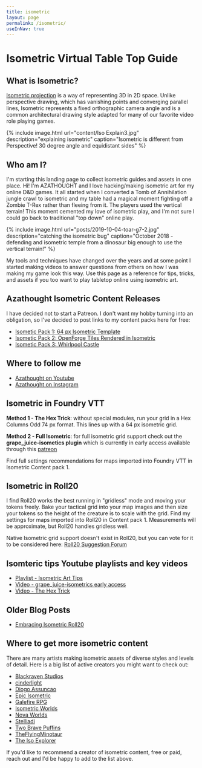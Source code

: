 ```yaml
---
title: isometric
layout: page
permalink: /isometric/
useInNav: true
---
```

# Isometric Virtual Table Top Guide

## What is Isometric?

[Isometric projection](https://en.wikipedia.org/wiki/Isometric_projection) is a way of representing 3D in 2D space. Unlike perspective drawing, which has vanishing points and converging parallel lines, Isometric represents a fixed orthographic camera angle and is a common architectural drawing style adapted for many of our favorite video role playing games.

{% include image.html url="content/Iso Explain3.jpg" description="explaining isometric" caption="Isometric is different from Perspective! 30 degree angle and equidistant sides" %}

## Who am I?

I'm starting this landing page to collect isometric guides and assets in one place.  Hi! I'm AZATHOUGHT and I love hacking/making isometric art for my online D&D games. It all started when I converted a Tomb of Annihilation jungle crawl to isometric and my table had a magical moment fighting off a Zombie T-Rex rather than fleeing from it. The players used the vertical terrain! This moment cemented my love of isometric play, and I'm not sure I could go back to traditional "top down" online play.

{% include image.html url="posts/2019-10-04-toar-g7-2.jpg" description="catching the isometric bug" caption="October 2018 - defending and isometric temple from a dinosaur big enough to use the vertical terrain!" %}

My tools and techniques have changed over the years and at some point I started making videos to answer questions from others on how I was making my game look this way.  Use this page as a reference for tips, tricks, and assets if you too want to play tabletop online using isometric art.

## Azathought Isometric Content Releases
I have decided not to start a Patreon. I don't want my hobby turning into an obligation, so I've decided to post links to my content packs here for free:
* [Isometic Pack 1: 64 px Isometric Template](/isometric-pack-1/)
* [Isometic Pack 2: OpenForge Tiles Rendered in Isometric](/isometric-pack-2/)
* [Isometic Pack 3: Whirlpool Castle](/isometric-pack-3/)

## Where to follow me
* [Azathought on Youtube](https://www.youtube.com/azathought-games)
* [Azathought on Instagram](https://www.instagram.com/azathought_games/)

## Isometric in Foundry VTT
**Method 1 - The Hex Trick**: without special modules, run your grid in a Hex Columns Odd 74 px format. This lines up with a 64 px isometric grid.

**Method 2 - Full Isometric**: for full isometric grid support check out the **grape_juice-isometics plugin** which is currently in early access available through this [patreon](https://www.patreon.com/foundry_grape_juice)

Find full settings recommendations for maps imported into Foundry VTT in Isometric Content pack 1.

## Isometric in Roll20
I find Roll20 works the best running in "gridless" mode and moving your tokens freely.  Bake your tactical grid into your map images and then size your tokens so the height of the creature is to scale with the grid. Find my settings for maps imported into Roll20 in Content pack 1. Measurements will be approximate, but Roll20 handles gridless well.

Native Isometric grid support doesn't exist in Roll20, but you can vote for it to be considered here: [Roll20 Suggestion Forum](https://app.roll20.net/forum/post/1295021/slug%7D)

## Isomteric tips Youtube playlists and key videos
* [Playlist - Isometric Art Tips](https://www.youtube.com/playlist?list=PLwozL5pYIL5RD3-1D9EHuHaUrHg1vb_pz)
* [Video - grape_juice-isometrics early access](https://www.youtube.com/watch?v=2MAp3t3bZjo)
* [Video - The Hex Trick](https://www.youtube.com/watch?v=AHRvKMuQbDg)

## Older Blog Posts
* [Embracing Isometric Roll20](/embracing-isometric-roll20/)

## Where to get more isometric content
There are many artists making isometric assets of diverse styles and levels of detail. Here is a big list of active creators you might want to check out:

* [Blackraven Studios](https://www.patreon.com/BlackravenStudios/posts)
* [cinderlight](https://www.patreon.com/cinderlight/posts)
* [Diogo Assuncao](https://www.patreon.com/diogottrpg/posts)
* [Epic Isometric](https://www.patreon.com/epicisometric/posts)
* [Galefire RPG](https://galefirerpg.itch.io/)
* [Isometric Worlds](https://www.patreon.com/isometricworlds/posts)
* [Nova Worlds](https://www.patreon.com/novaworlds/posts)
* [Stelliadi](https://www.patreon.com/stelliadi_isometric/posts)
* [Two Brave Puffins](https://www.patreon.com/TwoBravePuffins/posts)
* [TheFlyingMinotaur](https://www.patreon.com/user?u=7285440)
* [The Iso Explorer](https://www.patreon.com/theisoexplorer/posts)

If you'd like to recommend a creator of isometric content, free or paid, reach out and I'd be happy to add to the list above.